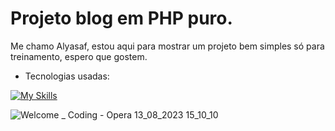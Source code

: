 
# Projeto blog em PHP puro.

Me chamo Alyasaf, estou aqui para mostrar um projeto bem simples só para treinamento, espero que gostem.

- Tecnologias usadas:

[![My Skills](https://skillicons.dev/icons?i=php&perline=3)](https://skillicons.dev)


![Welcome _ Coding - Opera 13_08_2023 15_10_10](https://github.com/Alym62/Blog-php/assets/111710522/84c35f10-b19c-4f31-a995-c3e216de74da)
